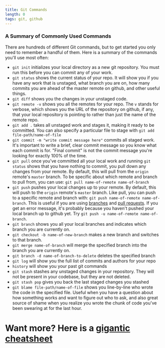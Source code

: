```yaml
---
title: Git Commands
length: 0
tags: git, github
---
```


### A Summary of Commonly Used Commands

There are hundreds of different Git commands, but to get started you only need to remember a handful of them. Here is a summary of the commands you'll use most often:

* `git init` initializes your local directory as a new git repository. You must run this before you can commit any of your work.
* `git status` shows the current status of your repo. It will show you if you have any work that is unstaged, what branch you are on, how many commits you are ahead of the master remote on github, and other useful things.
* `git diff` shows you the changes in your unstaged code.
* `git remote -v` shows you all the remotes for your repo. The `v` stands for verbose, which shows you the URL of the repository on github, if any, that your local repository is pointing to rather than just the name of the remote repo.
* `git add .` takes all unstaged work and stages it, making it ready to be committed. You can also specify a particular file to stage with `git add file-path/name-of-file`
*  `git commit -m "write commit message here"` commits all staged work. It's important to write a brief, clear commit message so you know what each commit is for. "Final commit" is not the commit message you're looking for exactly 100% of the time.
* `git pull` once you've committed all your local work and running `git status` shows that you have nothing to commit, you pull down any changes from your remote. By default, this will pull from the `origin` remote's `master` branch. To be specific about which remote and branch to pull from, you can use: `git pull name-of-remote name-of-branch`
* `git push` pushes your local changes up to your remote. By default, this will push to the `origin` remote's `master` branch. Like pull, you can push to a specific remote and branch with: `git push name-of-remote name-of-branch`. This is useful if you are using [branches](https://git-scm.com/book/en/v2/Git-Branching-Basic-Branching-and-Merging) and [pull requests](https://git-scm.com/book/en/v2/GitHub-Contributing-to-a-Project#The-GitHub-Flow). If you get an error message, it's probably because you haven't pushed your local branch up to github yet. Try `git push -u name-of-remote name-of-branch`.
* `git branch` shows you all your local branches and indicates which branch you are currently on.
* `git checkout -b name-of-new-branch` makes a new branch and switches to that branch.
* `git merge name-of-branch` will merge the specified branch into the branch you are currently on.
* `git branch -d name-of-branch-to-delete` deletes the specified branch
* `git log` will show you the full list of commits and authors for your repo
* `history` will show you your past git commands
* `git stash` stashes any unstaged changes in your repository. They will not be present in your codebase, but they are not deleted.
* `git stash pop` gives you back the last staged changes you stashed
* `git blame file-path/name-of-file` shows you line-by-line who wrote the code in the specified file. Useful when you have a question about how something works and want to figure out who to ask, and also great source of shame when you realize you wrote the chunk of code you've been swearing at for the last hour.

# Want more? Here is a [gigantic cheatsheet](https://gist.github.com/hofmannsven/6814451)
